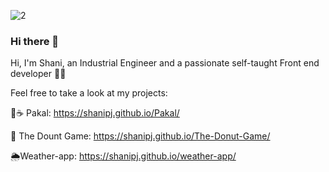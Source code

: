![2](https://user-images.githubusercontent.com/42889059/108865061-7b408880-75fb-11eb-96e6-33812d159e40.JPG)


### Hi there 👋
Hi, I'm Shani, an Industrial Engineer and a passionate self-taught Front end developer :woman_technologist:

Feel free to take a look at my projects:

 🌱:coffee: Pakal:    https://shanipj.github.io/Pakal/
 
:doughnut: The Dount Game:  https://shanipj.github.io/The-Donut-Game/
 
 :sun_behind_rain_cloud:Weather-app: https://shanipj.github.io/weather-app/



<!--
**shanipj/shanipj** is a ✨ _special_ ✨ repository because its `README.md` (this file) appears on your GitHub profile.

Here are some ideas to get you started:

- 🔭 I’m currently working on ...
- 🌱 I’m currently learning ...
- 👯 I’m looking to collaborate on ...
- 🤔 I’m looking for help with ...
- 💬 Ask me about ...
- 📫 How to reach me: ...
- 😄 Pronouns: ...
- ⚡ Fun fact: ...
-->
